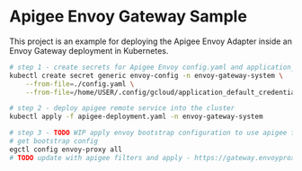 # Apigee Envoy Gateway Sample
This project is an example for deploying the Apigee Envoy Adapter inside an Envoy Gateway deployment in Kubernetes.

```sh
# step 1 - create secrets for Apigee Envoy config.yaml and application_default_credentials.json
kubectl create secret generic envoy-config -n envoy-gateway-system \
	--from-file=./config.yaml \
	--from-file=/home/USER/.config/gcloud/application_default_credentials.json

# step 2 - deploy apigee remote service into the cluster
kubectl apply -f apigee-deployment.yaml -n envoy-gateway-system

# step 3 - TODO WIP apply envoy bootstrap configuration to use apigee filters
# get bootstrap config
egctl config envoy-proxy all
# TODO update with apigee filters and apply - https://gateway.envoyproxy.io/v1.0/tasks/operations/customize-envoyproxy/#customize-envoyproxy-bootstrap-config
```